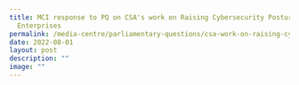 ```yaml
---
title: MCI response to PQ on CSA's work on Raising Cybersecurity Posture of
  Enterprises
permalink: /media-centre/parliamentary-questions/csa-work-on-raising-cybersecurity-posture-of-enterprises/
date: 2022-08-01
layout: post
description: ""
image: ""
---
```

